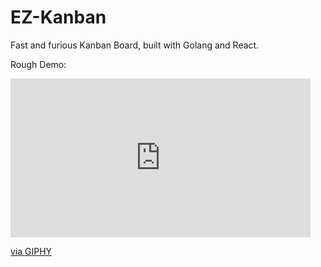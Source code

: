 # EZ-Kanban

Fast and furious Kanban Board, built with Golang and React.

Rough Demo:

<iframe src="https://giphy.com/embed/MFIfr1DR6hQtmhsvxd" width="480" height="254" frameBorder="0" class="giphy-embed" allowFullScreen></iframe><p><a href="https://giphy.com/gifs/MFIfr1DR6hQtmhsvxd">via GIPHY</a></p>